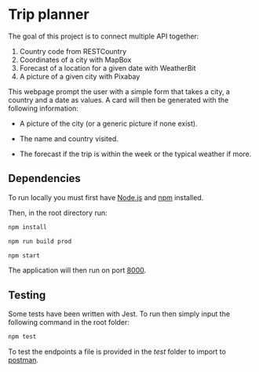 # Trip planner

The goal of this project is to connect multiple API together:

1. Country code from RESTCountry
2. Coordinates of a city with MapBox
3. Forecast of a location for a given date with WeatherBit
4. A picture of a given city with Pixabay

This webpage prompt the user with a simple form that takes a city, a country and a date as values. A card will then be generated with the following information:

- A picture of the city (or a generic picture if none exist).

- The name and country visited.

- The forecast if the trip is within the week or the typical weather if more.

## Dependencies

To run locally you must first have [Node.js](https://nodejs.org/en/download/) and [npm](https://www.npmjs.com/) installed.

Then, in the root directory run:

```bash
npm install
```

```bash
npm run build prod
```

```bash
npm start
```

The application will then run on port [8000](http://localhost:8010/).

## Testing

Some tests have been written with Jest. To run then simply input the following command in the root folder:

```bash
npm test
```

To test the endpoints a file is provided in the *test* folder to import to [postman](https://www.postman.com/).